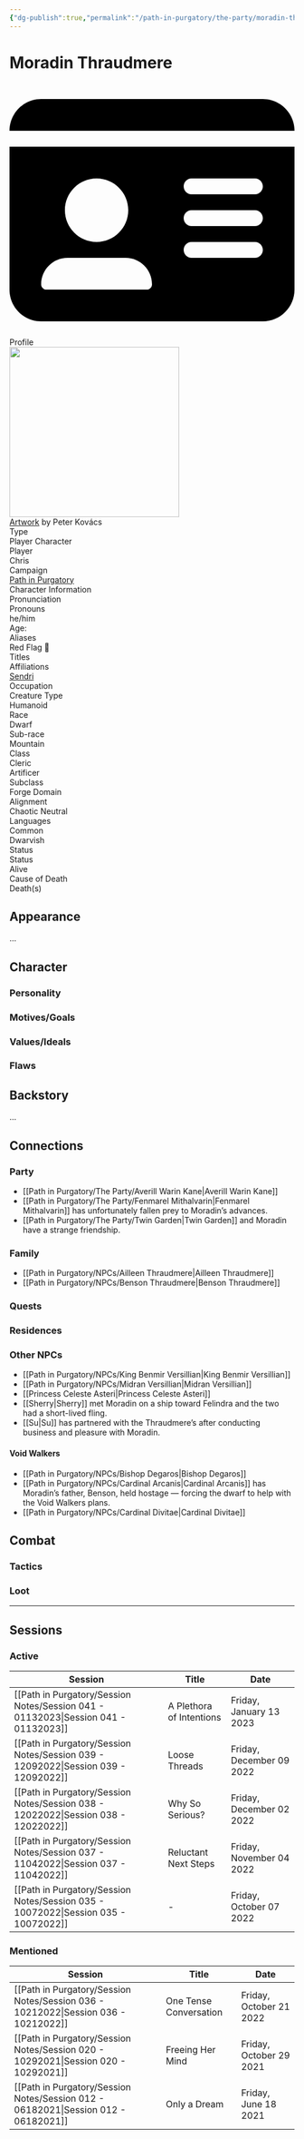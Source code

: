 ```yaml
---
{"dg-publish":true,"permalink":"/path-in-purgatory/the-party/moradin-thraudmere/","tags":["artificer, cleric, player"]}
---
```


# Moradin Thraudmere

<aside>
	<div class="aside-bkg aside-item aside-title center">
		<div class="aside-icon"><svg xmlns="http://www.w3.org/2000/svg" viewBox="0 0 576 512"><!--! Font Awesome Pro 6.2.1 by @fontawesome - https://fontawesome.com License - https://fontawesome.com/license (Commercial License) Copyright 2022 Fonticons, Inc. --><path d="M0 96l576 0c0-35.3-28.7-64-64-64H64C28.7 32 0 60.7 0 96zm0 32V416c0 35.3 28.7 64 64 64H512c35.3 0 64-28.7 64-64V128H0zM64 405.3c0-29.5 23.9-53.3 53.3-53.3H234.7c29.5 0 53.3 23.9 53.3 53.3c0 5.9-4.8 10.7-10.7 10.7H74.7c-5.9 0-10.7-4.8-10.7-10.7zM176 320c-35.3 0-64-28.7-64-64s28.7-64 64-64s64 28.7 64 64s-28.7 64-64 64zM352 208c0-8.8 7.2-16 16-16H496c8.8 0 16 7.2 16 16s-7.2 16-16 16H368c-8.8 0-16-7.2-16-16zm0 64c0-8.8 7.2-16 16-16H496c8.8 0 16 7.2 16 16s-7.2 16-16 16H368c-8.8 0-16-7.2-16-16zm0 64c0-8.8 7.2-16 16-16H496c8.8 0 16 7.2 16 16s-7.2 16-16 16H368c-8.8 0-16-7.2-16-16z"/></svg></div>
		<div class="aside-title-inner">Profile</div>
	</div>
	<section class="aside-item">
		<img height="300" src="https://cdnb.artstation.com/p/assets/images/images/035/851/167/large/peter-kovacs-helgenhar.jpg?1616068158">
		<figcaption class="aside-caption aside-item-spacing center"><a href="https://www.artstation.com/artwork/Kr5V6W">Artwork</a> by Peter Kovács</figcaption>
	</section>
	<div class="aside-data aside-item aside-item-spacing">
		<div class="aside-label">Type</div>
		<div class="aside-value">Player Character</div>
	</div>
	<div class="aside-item aside-data aside-item-spacing">
		<div class="aside-label">Player</div>
		<div class="aside-value">Chris</div>
	</div>
	<div class="aside-item aside-data aside-item-spacing">
		<div class="aside-label">Campaign</div>
		<div class="aside-value"><a class="internal-link" href="/path-in-purgatory">Path in Purgatory</a></div>
	</div>
	<section class="aside-item">
		<div class="aside-bkg aside-item aside-header aside-item-spacing center">Character Information</div>
		<div class="aside-item aside-data aside-item-spacing">
			<div class="aside-label">Pronunciation</div>
			<div class="aside-value"></div>
		</div>
		<div class="aside-item aside-data aside-item-spacing">
			<div class="aside-label">Pronouns</div>
			<div class="aside-value">he/him</div>
		</div>
		<div class="aside-item aside-data aside-item-spacing">
			<div class="aside-label">Age:</div>
			<div class="aside-value"></div>
		</div>
	<div class="aside-item aside-data aside-item-spacing">
		<div class="aside-label">Aliases</div>
		<div class="aside-value">Red Flag 🚩</div>
	</div>
	<div class="aside-item aside-data aside-item-spacing">
		<div class="aside-label">Titles</div>
		<div class="aside-value"></div>
	</div>
	<div class="aside-item aside-data aside-item-spacing">
		<div class="aside-label">Affiliations</div>
		<div class="aside-value"><a class="internal-link" href="/path-in-purgatory/npcs/sendri">Sendri</a></div>
	</div>
	<div class="aside-item aside-data aside-item-spacing">
		<div class="aside-label">Occupation</div>
		<div class="aside-value"></div>
	</div>
	<div class="aside-item aside-data aside-item-spacing">
		<div class="aside-label">Creature Type</div>
		<div class="aside-value">Humanoid</div>
	</div>
	<div class="aside-item aside-data aside-item-spacing">
		<div class="aside-label">Race</div>
		<div class="aside-value">Dwarf</div>
	</div>
	<div class="aside-item aside-data aside-item-spacing">
		<div class="aside-label">Sub-race</div>
		<div class="aside-value">Mountain</div>
	</div>
	<div class="aside-item aside-data aside-item-spacing">
		<div class="aside-label">Class</div>
		<div class="aside-value">Cleric<br>Artificer</div>
	</div>
	<div class="aside-item aside-data aside-item-spacing">
		<div class="aside-label">Subclass</div>
		<div class="aside-value">Forge Domain</div>
	</div>
	<div class="aside-item aside-data aside-item-spacing">
		<div class="aside-label">Alignment</div>
		<div class="aside-value">Chaotic Neutral</div>
	</div>
	<div class="aside-item aside-data aside-item-spacing">
		<div class="aside-label">Languages</div>
		<div class="aside-value">Common<br>Dwarvish</div>
	</div>
	</section>
		<section class="aside-item">
		<div class="aside-bkg aside-item aside-header aside-item-spacing center">Status</div>
		<div class="aside-item aside-data aside-item-spacing">
			<div class="aside-label">Status</div>
			<div class="aside-value"><span class="status alive">Alive</span></div>
		</div>
		<div class="aside-item aside-data aside-item-spacing">
			<div class="aside-label">Cause of Death</div>
			<div class="aside-value"></div>
		</div>
	<div class="aside-item aside-data aside-item-spacing">
		<div class="aside-label">Death(s)</div>
		<div class="aside-value"></div>
	</div>
	</section>
</aside>

## Appearance
...
## Character
### Personality
### Motives/Goals
### Values/Ideals
### Flaws
## Backstory
...
## Connections
### Party
- [[Path in Purgatory/The Party/Averill Warin Kane\|Averill Warin Kane]]
- [[Path in Purgatory/The Party/Fenmarel Mithalvarin\|Fenmarel Mithalvarin]] has unfortunately fallen prey to Moradin’s advances.
- [[Path in Purgatory/The Party/Twin Garden\|Twin Garden]] and Moradin have a strange friendship.
### Family
- [[Path in Purgatory/NPCs/Ailleen Thraudmere\|Ailleen Thraudmere]]
- [[Path in Purgatory/NPCs/Benson Thraudmere\|Benson Thraudmere]]
### Quests
### Residences
### Other NPCs
- [[Path in Purgatory/NPCs/King Benmir Versillian\|King Benmir Versillian]]
- [[Path in Purgatory/NPCs/Midran Versillian\|Midran Versillian]]
- [[Princess Celeste Asteri\|Princess Celeste Asteri]]
- [[Sherry\|Sherry]] met Moradin on a ship toward Felindra and the two had a short-lived fling.
- [[Su\|Su]] has partnered with the Thraudmere’s after conducting business and pleasure with Moradin.
#### Void Walkers
- [[Path in Purgatory/NPCs/Bishop Degaros\|Bishop Degaros]]
- [[Path in Purgatory/NPCs/Cardinal Arcanis\|Cardinal Arcanis]] has Moradin’s father, Benson, held hostage — forcing the dwarf to help with the Void Walkers plans.
- [[Path in Purgatory/NPCs/Cardinal Divitae\|Cardinal Divitae]]
## Combat
### Tactics
### Loot

---

## Sessions
### Active
| Session                                                                               | Title                    | Date                     |
| ------------------------------------------------------------------------------------- | ------------------------ | ------------------------ |
| [[Path in Purgatory/Session Notes/Session 041 - 01132023\|Session 041 - 01132023]] | A Plethora of Intentions | Friday, January 13 2023  |
| [[Path in Purgatory/Session Notes/Session 039 - 12092022\|Session 039 - 12092022]] | Loose Threads            | Friday, December 09 2022 |
| [[Path in Purgatory/Session Notes/Session 038 - 12022022\|Session 038 - 12022022]] | Why So Serious?          | Friday, December 02 2022 |
| [[Path in Purgatory/Session Notes/Session 037 - 11042022\|Session 037 - 11042022]] | Reluctant Next Steps     | Friday, November 04 2022 |
| [[Path in Purgatory/Session Notes/Session 035 - 10072022\|Session 035 - 10072022]] | \-                       | Friday, October 07 2022  |


### Mentioned
| Session                                                                               | Title                  | Date                    |
| ------------------------------------------------------------------------------------- | ---------------------- | ----------------------- |
| [[Path in Purgatory/Session Notes/Session 036 - 10212022\|Session 036 - 10212022]] | One Tense Conversation | Friday, October 21 2022 |
| [[Path in Purgatory/Session Notes/Session 020 - 10292021\|Session 020 - 10292021]] | Freeing Her Mind       | Friday, October 29 2021 |
| [[Path in Purgatory/Session Notes/Session 012 - 06182021\|Session 012 - 06182021]] | Only a Dream           | Friday, June 18 2021    |


<div id="disqus_thread"></div>